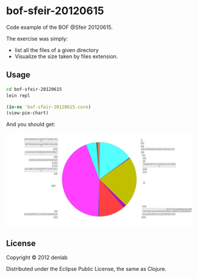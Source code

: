 # bof-sfeir-20120615

Code example of the BOF @Sfeir 20120615.

The exercise was simply:
- list all the files of a given directory
- Visualize the size taken by files extension.

## Usage

``` sh
cd bof-sfeir-20120615
lein repl
```

``` clj
(in-ns 'bof-sfeir-20120615.core)
(view-pie-chart)
```

And you should get:

![Pie Chart](https://github.com/denlab/bof-sfeir-20120615/raw/master/doc/pie-chart.png)

## License

Copyright © 2012 denlab

Distributed under the Eclipse Public License, the same as Clojure.
